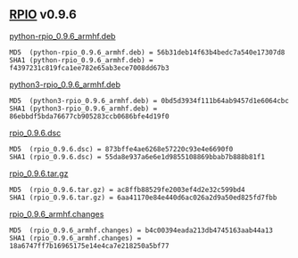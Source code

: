 [RPIO](../../) v0.9.6
-----------

[python-rpio_0.9.6_armhf.deb](python-rpio_0.9.6_armhf.deb)

    MD5  (python-rpio_0.9.6_armhf.deb) = 56b31deb14f63b4bedc7a540e17307d8
    SHA1 (python-rpio_0.9.6_armhf.deb) = f4397231c819fca1ee782e65ab3ece7008dd67b3


[python3-rpio_0.9.6_armhf.deb](python3-rpio_0.9.6_armhf.deb)

    MD5  (python3-rpio_0.9.6_armhf.deb) = 0bd5d3934f111b64ab9457d1e6064cbc
    SHA1 (python3-rpio_0.9.6_armhf.deb) = 86ebbdf5bda76677cb905283ccb0686bfe4d19f0


[rpio_0.9.6.dsc](rpio_0.9.6.dsc)

    MD5  (rpio_0.9.6.dsc) = 873bffe4ae6268e57220c93e4e6690f0
    SHA1 (rpio_0.9.6.dsc) = 55da8e937a6e6e1d9855108869bbab7b888b81f1


[rpio_0.9.6.tar.gz](rpio_0.9.6.tar.gz)

    MD5  (rpio_0.9.6.tar.gz) = ac8ffb88529fe2003ef4d2e32c599bd4
    SHA1 (rpio_0.9.6.tar.gz) = 6aa41170e84e440d6ac026a2d9a50ed825fd7fbb


[rpio_0.9.6_armhf.changes](rpio_0.9.6_armhf.changes)

    MD5  (rpio_0.9.6_armhf.changes) = b4c00394eada213db4745163aab44a13
    SHA1 (rpio_0.9.6_armhf.changes) = 18a6747ff7b16965175e14e4ca7e218250a5bf77


